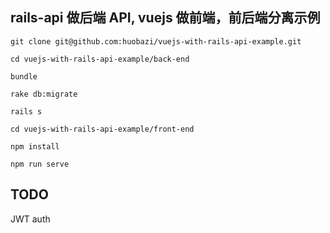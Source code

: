 ## rails-api 做后端 API, vuejs 做前端，前后端分离示例

```
git clone git@github.com:huobazi/vuejs-with-rails-api-example.git

```

```
cd vuejs-with-rails-api-example/back-end

bundle

rake db:migrate

rails s
```

```
cd vuejs-with-rails-api-example/front-end

npm install

npm run serve
```


## TODO

JWT auth
